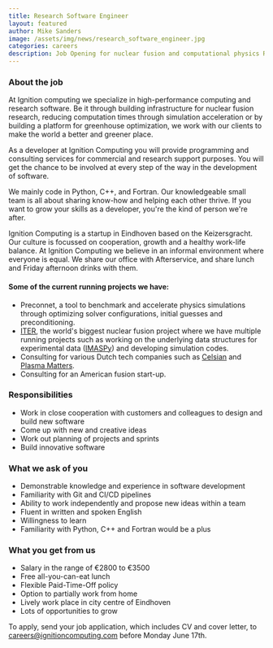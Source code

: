 ```yaml
---
title: Research Software Engineer
layout: featured
author: Mike Sanders  
image: /assets/img/news/research_software_engineer.jpg
categories: careers
description: Job Opening for nuclear fusion and computational physics Research Software Engineer in Eindhoven
---
```


### About the job

At Ignition computing we specialize in high-performance computing and research software. Be it through building infrastructure for nuclear fusion research, reducing computation times through simulation acceleration or by building a platform for greenhouse optimization, we work with our clients to make the world a better and greener place.

As a developer at Ignition Computing you will provide programming and consulting services for commercial and research support purposes. You will get the chance to be involved at every step of the way in the development of software. 

We mainly code in Python, C++, and Fortran. Our knowledgeable small team is all about sharing know-how and helping each other thrive. If you want to grow your skills as a developer, you're the kind of person we're after.

Ignition Computing is a startup in Eindhoven based on the Keizersgracht. Our culture is focussed on cooperation, growth and a healthy work-life balance. At Ignition Computing we believe in an informal environment where everyone is equal. We share our office with Afterservice, and share lunch and Friday afternoon drinks with them. 

#### Some of the current running projects we have:

- Preconnet, a tool to benchmark and accelerate physics simulations through optimizing solver configurations, initial guesses and preconditioning.
- [ITER](https://iter.org), the world's biggest nuclear fusion project where we have multiple running projects such as working on the underlying data structures for experimental data ([IMASPy](https://pypi.org/project/imaspy/)) and developing simulation codes.
- Consulting for various Dutch tech companies such as [Celsian](https://www.celsian.nl/) and [Plasma Matters](https://plasimo.phys.tue.nl/index.php).
- Consulting for an American fusion start-up.

### Responsibilities

- Work in close cooperation with customers and colleagues to design and build new software
- Come up with new and creative ideas
- Work out planning of projects and sprints
- Build innovative software

### What we ask of you

- Demonstrable knowledge and experience in software development
- Familiarity with Git and CI/CD pipelines
- Ability to work independently and propose new ideas within a team
- Fluent in written and spoken English
- Willingness to learn
- Familiarity with Python, C++ and Fortran would be a plus

### What you get from us

- Salary in the range of €2800 to €3500
- Free all-you-can-eat lunch
- Flexible Paid-Time-Off policy
- Option to partially work from home
- Lively work place in city centre of Eindhoven
- Lots of opportunities to grow

To apply, send your job application, which includes CV and cover letter, to <careers@ignitioncomputing.com> before Monday June 17th.
